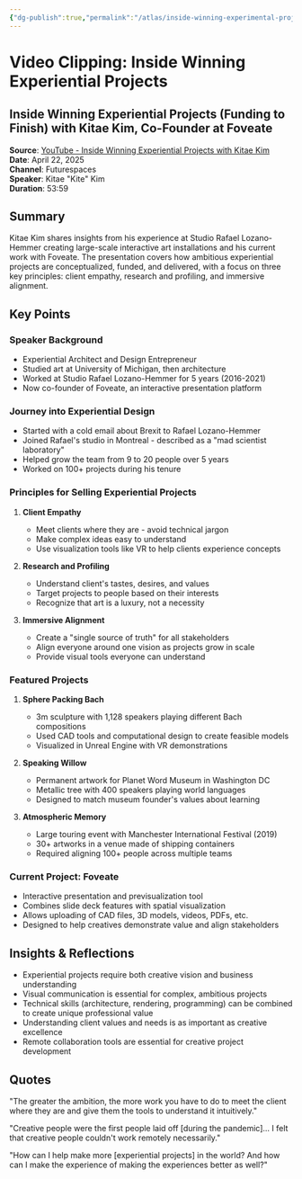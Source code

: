 ```yaml
---
{"dg-publish":true,"permalink":"/atlas/inside-winning-experimental-projects/","tags":["🌱_Processing","creative-coding","installations"],"updated":"2025-10-18T22:36:36.111-07:00"}
---
```



# Video Clipping: Inside Winning Experiential Projects

## Inside Winning Experiential Projects (Funding to Finish) with Kitae Kim, Co-Founder at Foveate

**Source**: [YouTube - Inside Winning Experiential Projects with Kitae Kim](https://www.youtube.com/watch?v=l_KamBdPDKs)  
**Date**: April 22, 2025  
**Channel**: Futurespaces  
**Speaker**: Kitae "Kite" Kim  
**Duration**: 53:59

## Summary

Kitae Kim shares insights from his experience at Studio Rafael Lozano-Hemmer creating large-scale interactive art installations and his current work with Foveate. The presentation covers how ambitious experiential projects are conceptualized, funded, and delivered, with a focus on three key principles: client empathy, research and profiling, and immersive alignment.

## Key Points

### Speaker Background

- Experiential Architect and Design Entrepreneur
- Studied art at University of Michigan, then architecture
- Worked at Studio Rafael Lozano-Hemmer for 5 years (2016-2021)
- Now co-founder of Foveate, an interactive presentation platform

### Journey into Experiential Design

- Started with a cold email about Brexit to Rafael Lozano-Hemmer
- Joined Rafael's studio in Montreal - described as a "mad scientist laboratory"
- Helped grow the team from 9 to 20 people over 5 years
- Worked on 100+ projects during his tenure

### Principles for Selling Experiential Projects

1. **Client Empathy**
    
    - Meet clients where they are - avoid technical jargon
    - Make complex ideas easy to understand
    - Use visualization tools like VR to help clients experience concepts
2. **Research and Profiling**
    
    - Understand client's tastes, desires, and values
    - Target projects to people based on their interests
    - Recognize that art is a luxury, not a necessity
3. **Immersive Alignment**
    
    - Create a "single source of truth" for all stakeholders
    - Align everyone around one vision as projects grow in scale
    - Provide visual tools everyone can understand

### Featured Projects

1. **Sphere Packing Bach**
    
    - 3m sculpture with 1,128 speakers playing different Bach compositions
    - Used CAD tools and computational design to create feasible models
    - Visualized in Unreal Engine with VR demonstrations
2. **Speaking Willow**
    
    - Permanent artwork for Planet Word Museum in Washington DC
    - Metallic tree with 400 speakers playing world languages
    - Designed to match museum founder's values about learning
3. **Atmospheric Memory**
    
    - Large touring event with Manchester International Festival (2019)
    - 30+ artworks in a venue made of shipping containers
    - Required aligning 100+ people across multiple teams

### Current Project: Foveate

- Interactive presentation and previsualization tool
- Combines slide deck features with spatial visualization
- Allows uploading of CAD files, 3D models, videos, PDFs, etc.
- Designed to help creatives demonstrate value and align stakeholders

## Insights & Reflections

- Experiential projects require both creative vision and business understanding
- Visual communication is essential for complex, ambitious projects
- Technical skills (architecture, rendering, programming) can be combined to create unique professional value
- Understanding client values and needs is as important as creative excellence
- Remote collaboration tools are essential for creative project development

## Quotes

"The greater the ambition, the more work you have to do to meet the client where they are and give them the tools to understand it intuitively."

"Creative people were the first people laid off [during the pandemic]... I felt that creative people couldn't work remotely necessarily."

"How can I help make more [experiential projects] in the world? And how can I make the experience of making the experiences better as well?"